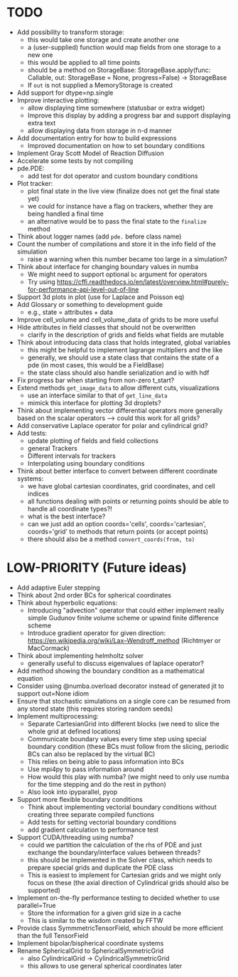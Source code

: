 TODO
====
* Add possibility to transform storage:
    - this would take one storage and create another one
    - a (user-supplied) function would map fields from one storage to a new one
    - this would be applied to all time points
    - should be a method on StorageBase:
        StorageBase.apply(func: Callable, out: StorageBase = None, progress=False) -> StorageBase
    - If `out` is not supplied a MemoryStorage is created    
* Add support for dtype=np.single
* Improve interactive plotting:
    - allow displaying time somewhere (statusbar or extra widget)
    - Improve this display by adding a progress bar and support displaying extra text
    - allow displaying data from storage in n-d manner
* Add documentation entry for how to build expressions
    - Improved documentation on how to set boundary conditions
* Implement Gray Scott Model of Reaction Diffusion
* Accelerate some tests by not compiling
* pde.PDE:
    - add test for dot operator and custom boundary conditions
* Plot tracker:
    - plot final state in the live view (finalize does not get the final state yet)
    - we could for instance have a flag on trackers, whether they are being handled a final time
    - an alternative would be to pass the final state to the `finalize` method 
* Think about logger names (add `pde.` before class name)
* Count the number of compilations and store it in the info field of the simulation
    - raise a warning when this number became too large in a simulation?
* Think about interface for changing boundary values in numba
    - We might need to support optional `bc` argument for operators
    - Try using https://cffi.readthedocs.io/en/latest/overview.html#purely-for-performance-api-level-out-of-line 
* Support 3d plots in plot (use for Laplace and Poisson eq) 
* Add Glossary or something to development guide
    - e.g., state = attributes + data
* Improve cell_volume and cell_volume_data of grids to be more useful
* Hide attributes in field classes that should not be overwritten
    - clarify in the description of grids and fields what fields are mutable
* Think about introducing data class that holds integrated, global variables
	- this might be helpful to implement lagrange multipliers and the like
	- generally, we should use a state class that contains the state of a pde
	  (in most cases, this would be a FieldBase)
	- the state class should also handle serialization and io with hdf
* Fix progress bar when starting from non-zero t_start?
* Extend methods `get_image_data` to allow different cuts, visualizations
  - use an interface similar to that of `get_line_data`
  - mimick this interface for plotting 3d droplets?
* Think about implementing vector differential operators more generally based
  on the scalar operators –> could this work for all grids?
* Add conservative Laplace operator for polar and cylindrical grid?
* Add tests:
    - update plotting of fields and field collections
	- general Trackers
	- Different intervals for trackers
	- Interpolating using boundary conditions
* Think about better interface to convert between different coordinate systems:
	- we have global cartesian coordinates, grid coordinates, and cell indices
	- all functions dealing with points or returning points should be able to
	  handle all coordinate types?!
	- what is the best interface?
	- can we just add an option coords='cells', coords='cartesian', coords='grid'
	  to methods that return points (or accept points)
	- there should also be a method `convert_coords(from, to)`



LOW-PRIORITY (Future ideas)
===========================
* Add adaptive Euler stepping
* Think about 2nd order BCs for spherical coordinates
* Think about hyperbolic equations:
    - Introducing "advection" operator that could either implement really simple
      Gudunov finite volume scheme or upwind finite difference scheme
    - Introduce gradient operator for given direction:
        https://en.wikipedia.org/wiki/Lax–Wendroff_method (Richtmyer or MacCormack)
* Think about implementing helmholtz solver
    - generally useful to discuss eigenvalues of laplace operator?
* Add method showing the boundary condition as a mathematical equation
* Consider using @numba.overload decorator instead of generated jit to support
	out=None idiom
* Ensure that stochastic simulations on a single core can be resumed from any
	stored state (this requires storing random seeds)
* Implement multiprocessing:
	- Separate CartesianGrid into different blocks
	  (we need to slice the whole grid at defined locations)
	- Communicate boundary values every time step using special boundary condition
	  (these BCs must follow from the slicing, periodic BCs can also be replaced
	  by the virtual BC)
	- This relies on being able to pass information into BCs  
	- Use mpi4py to pass information around
	- How would this play with numba? (we might need to only use numba for the
	  time stepping and do the rest in python)
	- Also look into ipyparallel, pyop
* Support more flexible boundary conditions
    - Think about implementing vectorial boundary conditions without creating three
    separate compiled functions
    - Add tests for setting vectorial boundary conditions
    - add gradient calculation to performance test 
* Support CUDA/threading using numba?
    - could we partition the calculation of the rhs of PDE and just exchange the
      boundary/interface values between threads?
    - this should be implemented in the Solver class, which needs to prepare
      special grids and duplicate the PDE class
    - This is easiest to implement for Cartesian grids and we might only focus on
      these (the axial direction of Cylindrical grids should also be supported)
* Implement on-the-fly performance testing to decided whether to use parallel=True
    - Store the information for a given grid size in a cache
    - This is similar to the wisdom created by FFTW
* Provide class SymmmetricTensorField, which should be more efficient than the
	full TensorField
* Implement bipolar/bispherical coordinate systems
* Rename SphericalGrid to SphericalSymmetricGrid
	- also CylindricalGrid -> CylindricalSymmetricGrid
	- this allows to use general spherical coordinates later

	
